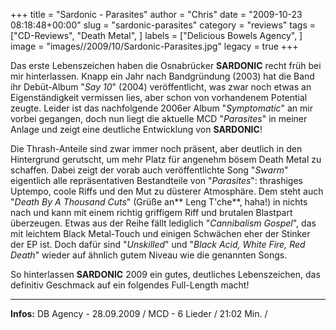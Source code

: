 +++
title = "Sardonic - Parasites"
author = "Chris"
date = "2009-10-23 08:18:48+00:00"
slug = "sardonic-parasites"
category = "reviews"
tags = ["CD-Reviews", "Death Metal", ]
labels = ["Delicious Bowels Agency", ]
image = "images//2009/10/Sardonic-Parasites.jpg"
legacy = true
+++

Das erste Lebenszeichen haben die Osnabrücker **SARDONIC** recht früh bei mir hinterlassen. Knapp ein Jahr nach Bandgründung (2003) hat die Band ihr Debüt-Album "_Say 10_" (2004) veröffentlicht, was zwar noch etwas an Eigenständigkeit vermissen lies, aber schon von vorhandenem Potential zeugte. Leider ist das nachfolgende 2006er Album "_Symptomatic_" an mir vorbei gegangen, doch nun liegt die aktuelle MCD "_Parasites_" in meiner Anlage und zeigt eine deutliche Entwicklung von **SARDONIC**!

Die Thrash-Anteile sind zwar immer noch präsent, aber deutlich in den Hintergrund gerutscht, um mehr Platz für angenehm bösem Death Metal zu schaffen. Dabei zeigt der vorab auch veröffentlichte Song "_Swarm_" eigentlich alle repräsentativen Bestandteile von "_Parasites_": thrashiges Uptempo, coole Riffs und den Mut zu düsterer Atmosphäre. Dem steht auch "_Death By A Thousand Cuts_" (Grüße an** Leng T'che**, haha!) in nichts nach und kann mit einem richtig griffigem Riff und brutalen Blastpart überzeugen. Etwas aus der Reihe fällt lediglich "_Cannibalism Gospel_", das mit leichtem Black Metal-Touch und einigen Schwächen eher der Stinker der EP ist. Doch dafür sind "_Unskilled_" und "_Black Acid, White Fire, Red Death_" wieder auf ähnlich gutem Niveau wie die genannten Songs.

So hinterlassen **SARDONIC** 2009 ein gutes, deutliches Lebenszeichen, das definitiv Geschmack auf ein folgendes Full-Length macht!





---
**Infos:**
DB Agency - 28.09.2009 / 
MCD - 6 Lieder / 21:02 Min. / 
